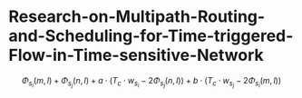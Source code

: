 # Research-on-Multipath-Routing-and-Scheduling-for-Time-triggered-Flow-in-Time-sensitive-Network



$$\Phi_{s_i}(m,l)+\Phi_{s_j}(n,l)+a\cdot(T_c\cdot w_{s_i}-2\Phi_{s_j}(n,l))+b\cdot(T_c\cdot w_{s_j}-2\Phi_{s_i}(m,l))$$